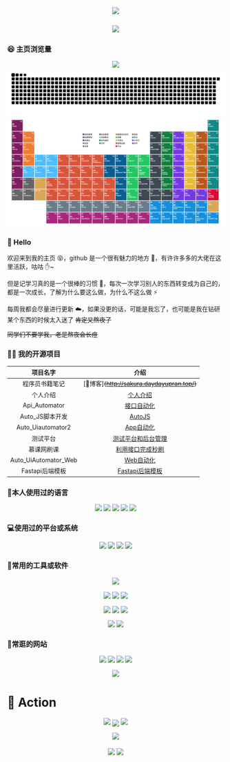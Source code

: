 <!-- 动态打字效果 -->
<h1 align="center">
  <a href="https://github.com/ranyong1997">
    <img src="https://readme-typing-svg.herokuapp.com?color=%2336BCF7&lines=春暖花开，百事可乐.;console.log(%22Hello%EF%BC%8CRanyong%22)">  
  </a>
</h1>

<!-- 敲代码的图片 -->
<div align="center" ><img order-radius="100px" src="https://unpkg.zhimg.com/anzhiyu-assets/image/common/github-info/Knock-Code.gif"/></div>

### 😆 主页浏览量
<div align="center">
<img src='https://count.getloli.com/get/@ranyong1997.github.readme'>
<!-- 贪吃蛇代码贡献图 -->
<source media="(prefers-color-scheme: dark)" srcset="https://raw.githubusercontent.com/ranyong1997/ranyong1997/output/github-contribution-grid-snake-dark.svg">
<source media="(prefers-color-scheme: light)" srcset="https://raw.githubusercontent.com/ranyong1997/ranyong1997/output/github-contribution-grid-snake.svg">
<img alt="github contribution grid snake animation" src="https://raw.githubusercontent.com/ranyong1997/ranyong1997/output/github-contribution-grid-snake.svg">
<!-- 产品分析图 -->
<img src="https://raw.githubusercontent.com/ranyong1997/image_collect/main/img/20211115230555.png" />
</div>

### 🙋 Hello

欢迎来到我的主页 😝，github 是一个很有魅力的地方 🙌，有许许多多的大佬在这里活跃，咕咕 ✋~

但是记学习真的是一个很棒的习惯 💪，每次一次学习别人的东西转变成为自己的，都是一次成长，了解为什么要这么做，为什么不这么做 ⚡

每周我都会尽量进行更新 ☁️，如果没更的话，可能是我忘了，也可能是我在钻研某个东西的时候太入迷了 ~~肯定又熬夜了~~

~~同学们不要学我，老是熬夜会长痘~~

### 👨‍💻 我的开源项目

|  项目名字 | 介绍 |
|  :----:  | :----:  |
| 程序员书籍笔记 | [🌸博客]~~(http://sakura.daydayupran.top/)~~ |
| 个人介绍 | [个人介绍](https://github.com/ranyong1997/personal_page) |
| Api_Automator | [接口自动化](https://github.com/ranyong1997/Api_Automator) |
| Auto_JS脚本开发 | [AutoJS](https://github.com/ranyong1997/AutoJS) |
| Auto_Uiautomator2 | [App自动化](https://github.com/ranyong1997/Auto_Uiautomator2) |
| 测试平台 | [测试平台和后台管理](https://github.com/ranyong1997/Sakura_Infinity) |
| 慕课网刷课 | [利用接口完成秒刷](https://github.com/ranyong1997/sk) |
| Auto_UiAutomator_Web | [Web自动化](https://github.com/ranyong1997/Sakura_UiAutomator_Web) |
| Fastapi后端模板 | [Fastapi后端模板](https://github.com/ranyong1997/fastapi-template) |

### 🧐本人使用过的语言

<p align="center">
	<img src="https://img.shields.io/badge/mysql-%2300f.svg?style=flat-square&logo=mysql&logoColor=white"/>
	<img src="https://img.shields.io/badge/shell_script-%4285F4.svg?style=style=flat-square&logo=gnu-bash&logoColor=white"/>
	<img src="https://img.shields.io/badge/-Docker-FCC624?style=flat-square&logo=docker"/>
	<img src="https://img.shields.io/badge/-Python-pink?style=flat-square&logo=Python"/>
	<img src="https://img.shields.io/badge/-Vue.js-3f745c?style=flat-square&logo=Vue.js"/>
</p>

### 💻使用过的平台或系统

<p align="center">
<img src="https://img.shields.io/badge/Android--0?style=social&logo=Android&logoColor=3DDC84"/>
<img src="https://img.shields.io/badge/Windows10--0?style=social&logo=Windows&logoColor=0078D6"/>
<img src="https://img.shields.io/badge/Centos7--0?style=social&logo=Centos&logoColor=262577"/>
<img src="https://img.shields.io/badge/MacOS--0?style=social&logo=MacOs&logoColor=00979D"/>
</p>

### 🔧常用的工具或软件

<p align="center">
<img src="https://img.shields.io/badge/PyCharm-Python开发-21d789?style=flat-square&logo=PyCharm&labelColor=ffffff&logoColor=000000"/>
</p>
<p align="center">
<img src="https://img.shields.io/badge/VsCode-软件开发-007ACC?style=flat-square&logo=Visual%20Studio%20Code&labelColor=ffffff&logoColor=007ACC"/>
<img src="https://img.shields.io/badge/MySQL-结构型数据库-4479A1?style=flat-square&logo=MySQL&labelColor=ffffff&logoColor=4479A1"/>
<img src="https://img.shields.io/badge/MongoDB-文档型数据库-47A248?style=flat-square&logo=MongoDB&labelColor=ffffff&logoColor=47A248"/>
</p>
<p align="center">
<img src="https://img.shields.io/badge/Chrome-浏览器-4285F4?style=flat-square&logo=Google%20Chrome&labelColor=ffffff&logoColor=4285F4"/>
<img src="https://img.shields.io/badge/Edge-浏览器-0078D7?style=flat-square&logo=Microsoft%20Edge&labelColor=ffffff&logoColor=0078D7"/>
<img src="https://img.shields.io/badge/Steam-悠闲娱乐-000000?style=flat-square&logo=Steam&labelColor=ffffff&logoColor=000000"/>
</p>
<p align="center">
<img src="https://img.shields.io/badge/Premiere-视频剪辑-9999FF?style=flat-square&logo=Adobe%20Premiere%20Pro&labelColor=ffffff&logoColor=9999FF"/>
<img src="https://img.shields.io/badge/Photoshop-P图工具-31A8FF?style=flat-square&logo=Adobe%20Photoshop&labelColor=ffffff&logoColor=31A8FF"/>
</p>

###  🔗常逛的网站

<p align="center">
<a target="_blank" url="https://www.bilibili.com/"><img src="https://img.shields.io/badge/Bilibili-B%E7%AB%99%E5%A4%A7%E5%AD%A6-00A1D6?style=for-the-badge&logo=Bilibili&labelColor=ffffff"/></a>
<a target="_blank" url="https://github.com/"><img src="https://img.shields.io/badge/GitHub-程序员交友平台-181717?style=for-the-badge&logo=GitHub&logoColor=181717&labelColor=ffffff"/></a>
<a target="_blank" url="https://www.zhihu.com/"><img src="https://img.shields.io/badge/知乎-大型装逼社区-0084FF?style=for-the-badge&logo=ZhiHu&logoColor=0084FF&labelColor=ffffff"/></a>
<a target="_blank" url="https://www.zhihu.com/"><img src="https://img.shields.io/badge/%E6%8E%98%E9%87%91-%E6%8A%80%E6%9C%AF%E5%AE%A2-0084FF?style=for-the-badge&logo=Juejin&logoColor=0084FF&labelColor=ffffff"/></a>	
</p>
<div align="center"><img src="https://cdn.jsdelivr.net/gh/ranyong1997/image_collect@main/img/202211171438831.jpg" /></div>

# 🚀 Action

<!-- 连续提交代码天数记录 -->
<p align="center">
  <img width="150" src="https://cdn.jsdelivr.net/gh/ranyong1997/image_collect@main/img/202211171422976.png" />
  <img align="center" src="https://github-readme-streak-stats.herokuapp.com/?user=ranyong1997&theme=dark&hide_border=true" />
  <img width="150" src="https://cdn.jsdelivr.net/gh/ranyong1997/image_collect@main/img/202211171422977.png" />
</p>

<!-- GitHub奖杯🏆 -->
<div align="center">
	<img  src="https://github-profile-trophy.vercel.app/?username=ranyong1997&theme=gruvbox&row=1&column=7&no-frame=true&no-bg=true" />
</div>
<br>

<!-- GitHub数据统计 -->
<div align="center">
  <img height="137px" src="https://github-readme-stats.vercel.app/api?username=ranyong1997&hide_title=true&hide_border=true&show_icons=trueline_height=21&text_color=000&icon_color=000&bg_color=0,ea6161,ffc64d,fffc4d,52fa5a&theme=graywhite" />
  <img height="137px" src="https://github-readme-stats.vercel.app/api/top-langs/?username=ranyong1997&hide_title=true&hide_border=true&layout=compact&langs_count=6&text_color=000&icon_color=fff&bg_color=0,52fa5a,4dfcff,c64dff&theme=graywhite" />
</div>
<br>

